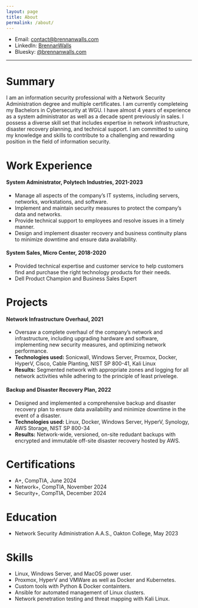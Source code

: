 ```yaml
---
layout: page
title: About
permalink: /about/
---
```


- Email: [contact@brennanwalls.com](mailto:contact@brennanwalls.com)
- LinkedIn: [BrennanWalls](https://linkedin.com/in/brennanwalls)
- Bluesky: [@brennanwalls.com](https://bsky.app/profile/brennanwalls.com)

---

# Summary

I am an information security professional with a Network Security Administration degree and multiple certificates. I am currently completeing my Bachelors in Cybersecurity at WGU. I have almost 4 years of experience as a system administrator as well as a decade spent previously in sales. I possess a diverse skill set that includes expertise in network infrastructure, disaster recovery planning, and technical support. I am committed to using my knowledge and skills to contribute to a challenging and rewarding position in the field of information security.

# Work Experience

#### System Administrator, Polytech Industries, 2021-2023
- Manage all aspects of the company’s IT systems, including servers, networks, workstations, and software.
- Implement and maintain security measures to protect the company’s data and networks.
- Provide technical support to employees and resolve issues in a timely manner.
- Design and implement disaster recovery and business continuity plans to minimize downtime and ensure data availability.

#### System Sales, Micro Center, 2018-2020
- Provided technical expertise and customer service to help customers find and purchase the right technology products for their needs.
- Dell Product Champion and Business Sales Expert

# Projects


#### Network Infrastructure Overhaul, 2021
- Oversaw a complete overhaul of the company’s network and infrastructure, including upgrading hardware and software, implementing new security measures, and optimizing network performance.
- **Technologies used:** Sonicwall, Windows Server, Proxmox, Docker, HyperV, Cisco, Cable Planting, NIST SP 800-41, Kali Linux
- **Results:** Segmented network with appropriate zones and logging for all network activities while adhering to the principle of least privelege.

#### Backup and Disaster Recovery Plan, 2022
- Designed and implemented a comprehensive backup and disaster recovery plan to ensure data availability and minimize downtime in the event of a disaster.
- **Technologies used:** Linux, Docker, Windows Server, HyperV, Synology, AWS Storage, NIST SP 800-34
- **Results:** Network-wide, versioned, on-site redudant backups with encrypted and immutable off-site disaster recovery hosted by AWS.

# Certifications
- A+, CompTIA, June 2024
- Network+, CompTIA, November 2024
- Security+, CompTIA, December 2024

# Education
- Network Security Administration A.A.S., Oakton College, May 2023

# Skills
- Linux, Windows Server, and MacOS power user.
- Proxmox, HyperV and VMWare as well as Docker and Kubernetes.
- Custom tools with Python & Docker containters.
- Ansible for automated management of Linux clusters.
- Network penetration testing and threat mapping with Kali Linux.